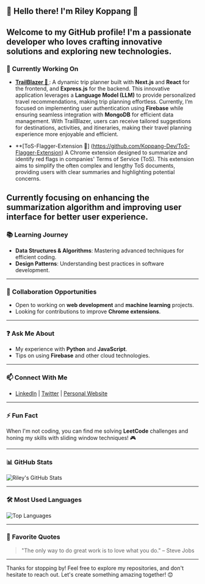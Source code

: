 ## 🌟 Hello there! I'm **Riley Koppang** 👋

Welcome to my GitHub profile! I'm a passionate developer who loves crafting innovative solutions and exploring new technologies.
---

### 🔧 **Currently Working On**
- **[TrailBlazer 🌟 ](https://github.com/Koppang-Dev/TrailBlazeWebApp)**: A dynamic trip planner built with **Next.js** and **React** for the frontend, and **Express.js** for the backend. This innovative application leverages a **Language Model (LLM)** to provide personalized travel recommendations, making trip planning effortless. Currently, I’m focused on implementing user authentication using **Firebase** while ensuring seamless integration with **MongoDB** for efficient data management. With TrailBlazer, users can receive tailored suggestions for destinations, activities, and itineraries, making their travel planning experience more enjoyable and efficient.

-  **[ToS-Flagger-Extension 🚀] (https://github.com/Koppang-Dev/ToS-Flagger-Extension) A Chrome extension designed to summarize and identify red flags in companies' Terms of Service (ToS). This extension aims to simplify the often complex and lengthy ToS documents, providing users with clear summaries and highlighting potential concerns.

Currently focusing on enhancing the summarization algorithm and improving user interface for better user experience.
---

### 📚 **Learning Journey**
- **Data Structures & Algorithms**: Mastering advanced techniques for efficient coding.
- **Design Patterns**: Understanding best practices in software development.

---

### 🤝 **Collaboration Opportunities**
- Open to working on **web development** and **machine learning** projects.
- Looking for contributions to improve **Chrome extensions**.

---

### ❓ **Ask Me About**
- My experience with **Python** and **JavaScript**.
- Tips on using **Firebase** and other cloud technologies.

---

### 📫 **Connect With Me**
- [LinkedIn](your-linkedin-url) | [Twitter](your-twitter-url) | [Personal Website](your-website-url)

---

### ⚡ **Fun Fact**
When I'm not coding, you can find me solving **LeetCode** challenges and honing my skills with sliding window techniques! 🎮

---

### 📊 **GitHub Stats**
![Riley's GitHub Stats](https://github-readme-stats.vercel.app/api?username=Koppang-Dev&show_icons=true&theme=radical)

---

### 🛠️ **Most Used Languages**
![Top Languages](https://github-readme-stats.vercel.app/api/top-langs/?username=Koppang-Dev&layout=compact&theme=radical)

---

### 🌈 **Favorite Quotes**
> "The only way to do great work is to love what you do." – Steve Jobs

---

Thanks for stopping by! Feel free to explore my repositories, and don't hesitate to reach out. Let's create something amazing together! 😊
